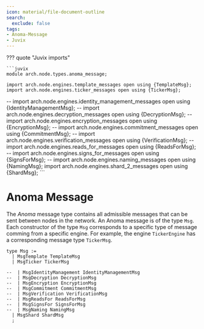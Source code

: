 ```yaml
---
icon: material/file-document-outline
search:
  exclude: false
tags:
- Anoma-Message
- Juvix
---
```


??? quote "Juvix imports"

    ```juvix
    module arch.node.types.anoma_message;

    import arch.node.engines.template_messages open using {TemplateMsg};
    import arch.node.engines.ticker_messages open using {TickerMsg};

--    import arch.node.engines.identity_management_messages open using {IdentityManagementMsg};
--    import arch.node.engines.decryption_messages open using {DecryptionMsg};
--    import arch.node.engines.encryption_messages open using {EncryptionMsg};
--    import arch.node.engines.commitment_messages open using {CommitmentMsg};
--    import arch.node.engines.verification_messages open using {VerificationMsg};
--    import arch.node.engines.reads_for_messages open using {ReadsForMsg};
--    import arch.node.engines.signs_for_messages open using {SignsForMsg};
--    import arch.node.engines.naming_messages open using {NamingMsg};
    import arch.node.engines.shard_2_messages open using {ShardMsg};
    ```

# Anoma Message

The _Anoma_ message type contains all admissible messages
that can be sent between nodes in the network.
An Anoma message is of the type `Msg`.
Each constructor of the type `Msg`
corresponds to a specific type of message comming from a specific engine.
For example, the engine `TickerEngine`
has a corresponding message type `TickerMsg`.

<!-- --8<-- [start:anoma-messages-type] -->
```juvix
type Msg :=
  | MsgTemplate TemplateMsg
  | MsgTicker TickerMsg

--  | MsgIdentityManagement IdentityManagementMsg
--  | MsgDecryption DecryptionMsg
--  | MsgEncryption EncryptionMsg
--  | MsgCommitment CommitmentMsg
--  | MsgVerification VerificationMsg
--  | MsgReadsFor ReadsForMsg
--  | MsgSignsFor SignsForMsg
--  | MsgNaming NamingMsg
  | MsgShard ShardMsg
  ;
```
<!-- --8<-- [end:anoma-messages-type] -->
